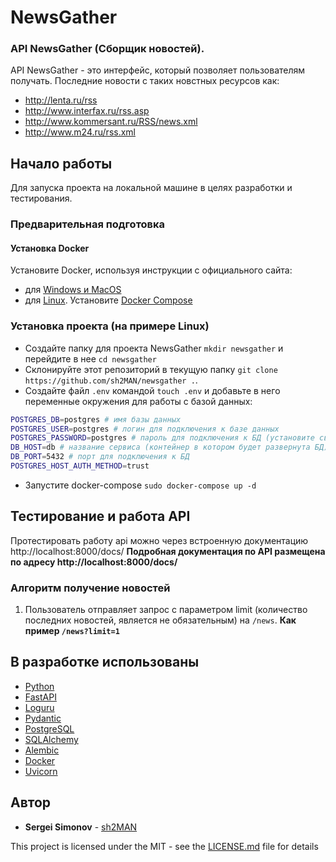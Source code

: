 # NewsGather
### API NewsGather (Сборщик новостей).
API NewsGather - это интерфейс, который позволяет пользователям получать. Последние новости с таких новстных ресурсов как:
 - http://lenta.ru/rss
 - http://www.interfax.ru/rss.asp
 - http://www.kommersant.ru/RSS/news.xml
 - http://www.m24.ru/rss.xml


## Начало работы

Для запуска проекта на локальной машине в целях разработки и тестирования.

### Предварительная подготовка

#### Установка Docker
Установите Docker, используя инструкции с официального сайта:
- для [Windows и MacOS](https://www.docker.com/products/docker-desktop) 
- для [Linux](https://docs.docker.com/engine/install/ubuntu/). Установите [Docker Compose](https://docs.docker.com/compose/install/)

### Установка проекта (на примере Linux)

- Создайте папку для проекта NewsGather `mkdir newsgather` и перейдите в нее `cd newsgather`
- Склонируйте этот репозиторий в текущую папку `git clone https://github.com/sh2MAN/newsgather .`.
- Создайте файл `.env` командой `touch .env` и добавьте в него переменные окружения для работы с базой данных:
```sh
POSTGRES_DB=postgres # имя базы данных
POSTGRES_USER=postgres # логин для подключения к базе данных
POSTGRES_PASSWORD=postgres # пароль для подключения к БД (установите свой)
DB_HOST=db # название сервиса (контейнер в котором будет развернута БД)
DB_PORT=5432 # порт для подключения к БД
POSTGRES_HOST_AUTH_METHOD=trust
```
- Запустите docker-compose `sudo docker-compose up -d` 

## Тестирование и работа API

Протестировать работу api можно через встроенную документацию http://localhost:8000/docs/
**Подробная документация по API размещена по адресу http://localhost:8000/docs/**

### Алгоритм получение новостей

1. Пользователь отправляет запрос с параметром limit (количество последних новостей, 
является не обязательным) на `/news`.
**Как пример `/news?limit=1`**

## В разработке использованы

* [Python](https://www.python.org/)
* [FastAPI](https://fastapi.tiangolo.com/)
* [Loguru](https://loguru.readthedocs.io/en/stable/)
* [Pydantic](https://pydantic-docs.helpmanual.io/)
* [PostgreSQL](https://www.postgresql.org/)
* [SQLAlchemy](https://www.sqlalchemy.org/)
* [Alembic](https://alembic.sqlalchemy.org/en/latest/)
* [Docker](https://www.docker.com/)
* [Uvicorn](https://www.uvicorn.org/)

## Автор

* **Sergei Simonov** - [sh2MAN](https://github.com/sh2MAN)

This project is licensed under the MIT - see the [LICENSE.md](LICENSE.md) file for details